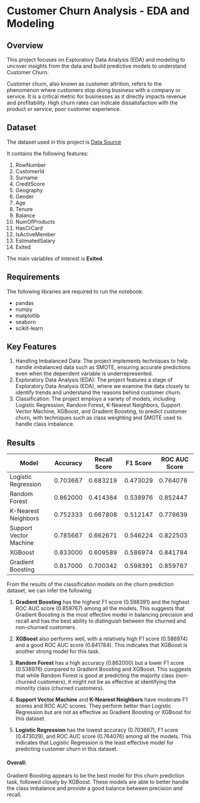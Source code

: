 # Customer Churn Analysis - EDA and Modeling

## Overview

This project focuses on Exploratory Data Analysis (EDA) and modeling to uncover insights from the data and build predictive models to understand Customer Churn.

Customer churn, also known as customer attrition, refers to the phenomenon where customers stop doing business with a company or service. It is a critical metric for businesses as it directly impacts revenue and profitability. 
High churn rates can indicate dissatisfaction with the product or service, poor customer experience.

## Dataset

The dataset used in this project is [Data Source](https://github.com/DynamicDataScientist/Project-1/blob/main/Churn_Modelling.csv)

It contains the following features: 

 1. RowNumber
 2. CustomerId
 3. Surname
 4. CreditScore
 5. Geography
 6. Gender
 7. Age
 8. Tenure
 9. Balance
 10. NumOfProducts
 11. HasCrCard
 12. IsActiveMember
 13. EstimatedSalary
 14. Exited

The main variables of interest is **Exited**.

## Requirements

The following libraries are required to run the notebook:

- pandas
- numpy
- matplotlib
- seaborn
- scikit-learn

## Key Features

1. Handling Imbalanced Data: The project implements techniques to help handle imbalanced data such as SMOTE, ensuring accurate predictions even when the dependent variable is underrepresented.
2. Exploratory Data Analysis (EDA): The project features a stage of Exploratory Data Analysis (EDA), where we examine the data closely to identify trends and understand the reasons behind customer churn.
3. Classification: The project employs a variety of models, including Logistic Regression, Random Forest, K-Nearest Neighbors, Support Vector Machine, XGBoost, and Gradient Boosting, to predict customer churn, with techniques such as class weighting and SMOTE used to handle class imbalance.

## Results

| Model                   | Accuracy | Recall Score | F1 Score | ROC AUC Score |
|-------------------------|----------|--------------|----------|---------------|
| Logistic Regression     | 0.703667 | 0.683219     | 0.473029 | 0.764076      |
| Random Forest           | 0.862000 | 0.414384     | 0.538976 | 0.852447      |
| K-Nearest Neighbors     | 0.752333 | 0.667808     | 0.512147 | 0.776639      |
| Support Vector Machine  | 0.785667 | 0.662671     | 0.546224 | 0.822503      |
| XGBoost                 | 0.833000 | 0.609589     | 0.586974 | 0.841784      |
| Gradient Boosting       | 0.817000 | 0.700342     | 0.598391 | 0.859767      |

From the results of the classification models on the churn prediction dataset, we can infer the following:

1. **Gradient Boosting** has the highest F1 score (0.598391) and the highest ROC AUC score (0.859767) among all the models. This suggests that Gradient Boosting is the most effective model in balancing precision and recall and has the best ability to distinguish between the churned and non-churned customers.

2. **XGBoost** also performs well, with a relatively high F1 score (0.586974) and a good ROC AUC score (0.841784). This indicates that XGBoost is another strong model for this task.

3. **Random Forest** has a high accuracy (0.862000) but a lower F1 score (0.538976) compared to Gradient Boosting and XGBoost. This suggests that while Random Forest is good at predicting the majority class (non-churned customers), it might not be as effective at identifying the minority class (churned customers).

4. **Support Vector Machine** and **K-Nearest Neighbors** have moderate F1 scores and ROC AUC scores. They perform better than Logistic Regression but are not as effective as Gradient Boosting or XGBoost for this dataset.

5. **Logistic Regression** has the lowest accuracy (0.703667), F1 score (0.473029), and ROC AUC score (0.764076) among all the models. This indicates that Logistic Regression is the least effective model for predicting customer churn in this dataset.

#### Overall:

Gradient Boosting appears to be the best model for this churn prediction task, followed closely by XGBoost. These models are able to better handle the class imbalance and provide a good balance between precision and recall. 



